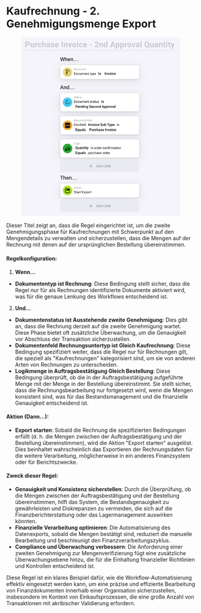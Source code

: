 # Kaufrechnung - 2. Genehmigungsmenge Export

<figure><img src="../../../.gitbook/assets/Bildschirmfoto 2024-05-03 um 15.00.53.png" alt=""><figcaption></figcaption></figure>

Dieser Titel zeigt an, dass die Regel eingerichtet ist, um die zweite Genehmigungsphase für Kaufrechnungen mit Schwerpunkt auf den Mengendetails zu verwalten und sicherzustellen, dass die Mengen auf der Rechnung mit denen auf der ursprünglichen Bestellung übereinstimmen.

#### Regelkonfiguration:

1. **Wenn…**
* **Dokumententyp ist Rechnung**: Diese Bedingung stellt sicher, dass die Regel nur für als Rechnungen identifizierte Dokumente aktiviert wird, was für die genaue Lenkung des Workflows entscheidend ist.
2. **Und…**
* **Dokumentenstatus ist Ausstehende zweite Genehmigung**: Dies gibt an, dass die Rechnung derzeit auf die zweite Genehmigung wartet. Diese Phase bietet oft zusätzliche Überwachung, um die Genauigkeit vor Abschluss der Transaktion sicherzustellen.
* **Dokumentenfeld Rechnungsuntertyp ist Gleich Kaufrechnung**: Diese Bedingung spezifiziert weiter, dass die Regel nur für Rechnungen gilt, die speziell als "Kaufrechnungen" kategorisiert sind, um sie von anderen Arten von Rechnungen zu unterscheiden.
* **Logikmenge in Auftragsbestätigung Gleich Bestellung**: Diese Bedingung überprüft, ob die in der Auftragsbestätigung aufgeführte Menge mit der Menge in der Bestellung übereinstimmt. Sie stellt sicher, dass die Rechnungsbearbeitung nur fortgesetzt wird, wenn die Mengen konsistent sind, was für das Bestandsmanagement und die finanzielle Genauigkeit entscheidend ist.

#### Aktion (Dann…):

* **Export starten**: Sobald die Rechnung die spezifizierten Bedingungen erfüllt (d. h. die Mengen zwischen der Auftragsbestätigung und der Bestellung übereinstimmen), wird die Aktion "Export starten" ausgelöst. Dies beinhaltet wahrscheinlich das Exportieren der Rechnungsdaten für die weitere Verarbeitung, möglicherweise in ein anderes Finanzsystem oder für Berichtszwecke.

#### Zweck dieser Regel:

* **Genauigkeit und Konsistenz sicherstellen**: Durch die Überprüfung, ob die Mengen zwischen der Auftragsbestätigung und der Bestellung übereinstimmen, hilft das System, die Bestandsgenauigkeit zu gewährleisten und Diskrepanzen zu vermeiden, die sich auf die Finanzberichterstattung oder das Lagermanagement auswirken könnten.
* **Finanzielle Verarbeitung optimieren**: Die Automatisierung des Datenexports, sobald die Mengen bestätigt sind, reduziert die manuelle Bearbeitung und beschleunigt den Finanzverarbeitungszyklus.
* **Compliance und Überwachung verbessern**: Die Anforderung einer zweiten Genehmigung zur Mengenverifizierung fügt eine zusätzliche Überwachungsebene hinzu, die für die Einhaltung finanzieller Richtlinien und Kontrollen entscheidend ist.

Diese Regel ist ein klares Beispiel dafür, wie die Workflow-Automatisierung effektiv eingesetzt werden kann, um eine präzise und effiziente Bearbeitung von Finanzdokumenten innerhalb einer Organisation sicherzustellen, insbesondere im Kontext von Einkaufsprozessen, die eine große Anzahl von Transaktionen mit akribischer Validierung erfordern.
